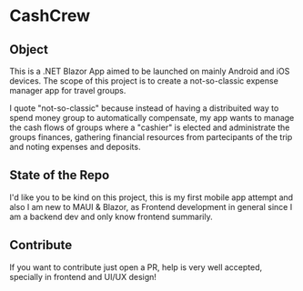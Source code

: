 # CashCrew

## Object
This is a .NET Blazor App aimed to be launched on mainly Android and iOS devices.
The scope of this project is to create a not-so-classic expense manager app for travel groups.

I quote "not-so-classic" because instead of having a distribuited way to spend money group to automatically compensate, my app wants to manage the cash flows of groups where a "cashier" is elected and administrate the groups finances, gathering financial resources from partecipants of the trip and noting expenses and deposits.

## State of the Repo
I'd like you to be kind on this project, this is my first mobile app attempt and also I am new to MAUI & Blazor, as Frontend development in general since I am a backend dev and only know frontend summarily.

## Contribute
If you want to contribute just open a PR, help is very well accepted, specially in frontend and UI/UX design!
